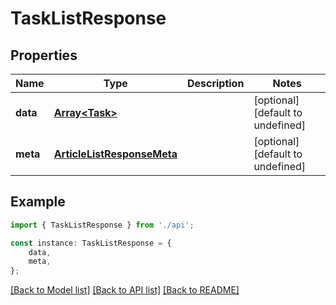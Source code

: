 # TaskListResponse


## Properties

Name | Type | Description | Notes
------------ | ------------- | ------------- | -------------
**data** | [**Array&lt;Task&gt;**](Task.md) |  | [optional] [default to undefined]
**meta** | [**ArticleListResponseMeta**](ArticleListResponseMeta.md) |  | [optional] [default to undefined]

## Example

```typescript
import { TaskListResponse } from './api';

const instance: TaskListResponse = {
    data,
    meta,
};
```

[[Back to Model list]](../README.md#documentation-for-models) [[Back to API list]](../README.md#documentation-for-api-endpoints) [[Back to README]](../README.md)

